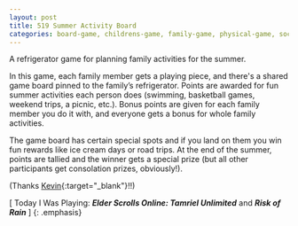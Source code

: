 ```yaml
---
layout: post
title: 519 Summer Activity Board
categories: board-game, childrens-game, family-game, physical-game, social-game
---
```

A refrigerator game for planning family activities for the summer.

In this game, each family member gets a playing piece, and there's a shared game board pinned to the family’s refrigerator.  Points are awarded for fun summer activities each person does (swimming, basketball games, weekend trips, a picnic, etc.).  Bonus points are given for each family member you do it with, and everyone gets a bonus for whole family activities.

The game board has certain special spots and if you land on them you win fun rewards like ice cream days or road trips.  At the end of the summer, points are tallied and the winner gets a special prize (but all other participants get consolation prizes, obviously!).

(Thanks [Kevin](http://kevinmcgillivray.net){:target="_blank"}!!)

[ Today I Was Playing: ***Elder Scrolls Online: Tamriel Unlimited*** and ***Risk of Rain*** ]
{: .emphasis}